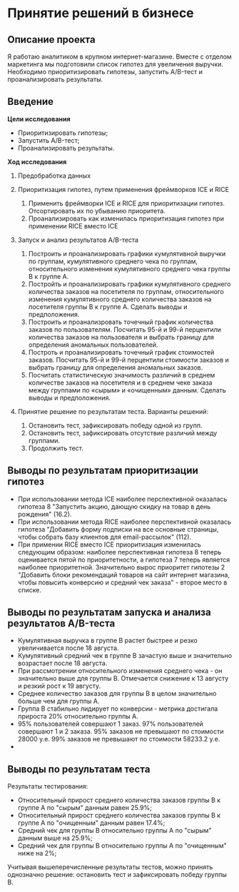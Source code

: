 # Принятие решений в бизнесе

## Описание проекта
Я работаю аналитиком в крупном интернет-магазине. Вместе с отделом маркетинга мы подготовили список гипотез для увеличения выручки. Необходимо приоритизировать гипотезы, запустить A/B-тест и проанализировать результаты.

## Введение

**Цели исследования**
- Приоритизировать гипотезы;
- Запустить A/B-тест;
- Проанализировать результаты.

**Ход исследования**

1. Предобработка данных

2. Приоритизация гипотез, путем применения фреймворков ICE и RICE
   1. Применить фреймворки ICE и RICE для приоритизации гипотез. Отсортировать их по убыванию приоритета.
   2. Проанализировать как изменилась приоритизация гипотез при применении RICE вместо ICE

3. Запуск и анализ результатов А/B-теста
   1. Построить и проанализировать графики кумулятивной выручки по группам, кумулятивного среднего чека по группам, относительного изменения кумулятивного среднего чека группы B к группе A.
   2.  Постройть и проанализировать графики кумулятивного среднего количества заказов на посетителя по группам, относительного изменения кумулятивного среднего количества заказов на посетителя группы B к группе A. Сделать выводы и предположения. 
   3. Построить и проанализровать точечный график количества заказов по пользователям. Посчитать 95-й и 99-й перцентили количества заказов на пользователя и выбрать границу для определения аномальных пользователей.
   4. Построть и проанализировать точечный график стоимостей заказов. Посчитать 95-й и 99-й перцентили стоимости заказов и выбрать границу для определения аномальных заказов.
   5.  Посчитать статистическую значимость различий в среднем количестве заказов на посетителя и в среднем чеке заказа между группами по «сырым» и «очищенным» данным. Сделать выводы и предположения.
   
  
4. Принятие решение по результатам теста.
   Варианты решений: 
   1. Остановить тест, зафиксировать победу одной из групп. 
   2. Остановить тест, зафиксировать отсутствие различий между группами. 
   3. Продолжить тест.

## Выводы по результатам приоритизации гипотез

- При использовании метода ICE наиболее перспективной оказалась гипотеза 8 "Запустить акцию, дающую скидку на товар в день рождения" (16.2).
- При использовании метода RICE наиболее перспективной оказалась гипотеза "Добавить форму подписки на все основные страницы, чтобы собрать базу клиентов для email-рассылок" (112).
- При примении RICE вместо ICE приоритизация изменилась следующим образом: наиболее перспективная гипотеза 8 теперь оценивается пятой по приоритетности, а гипотеза 7 теперь является наиболее приоритетной. Значительно вырос приоритет гипотезы 2 "Добавить блоки рекомендаций товаров на сайт интернет магазина, чтобы повысить конверсию и средний чек заказа" - второе место в списке.

## Выводы по результатам запуска и анализа результатов А/B-теста

- Кумулятивная выручка в группе B растет быстрее и резко увеличивается после 18 августа. 
- Кумулятивный средний чек в группе B зачастую выше и значительно возрастает после 18 августа. 
- При рассмотрении относительного изменения среднего чека - он значительно выше для группы B. Отмечается снижение к 13 августу и резкий рост к 19 августу.
- Среднее количество заказов для группы B в целом значительно больше чем для группы A.
- Группа B стабильно лидирует по конверсии - метрика достигала прироста 20% относительно группы А.
- 95% пользователей совершают 1 заказ. 97% пользователей совершают 1 и 2 заказа. 95% заказов не превышают по стоимости 28000 у.е. 99% заказов не превышают по стоимости 58233.2 у.е.
- 

## Выводы по результатам теста

Результаты тестирования:

- Относительный прирост среднего количества заказов группы В к группе А по "сырым" данным равен 25.9%;
- Относительный прирост среднего количества заказов группы В к группе А по "очищенным" данным равен 17.4%;
- Средний чек для группы В относительно группы А по "сырым" данным выше на 25.9%;
- Средний чек для группы B относительно группы А по "очищенным" ниже на 2%;

Учитывая вышеперечисленные результаты тестов, можно принять однозначно решение: остановить тест и зафиксировать победу группы В.
